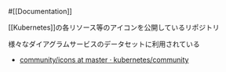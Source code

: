 #[[Documentation]]

[[Kubernetes]]の各リソース等のアイコンを公開しているリポジトリ

様々なダイアグラムサービスのデータセットに利用されている

- [community/icons at master · kubernetes/community](https://github.com/kubernetes/community/tree/master/icons)
